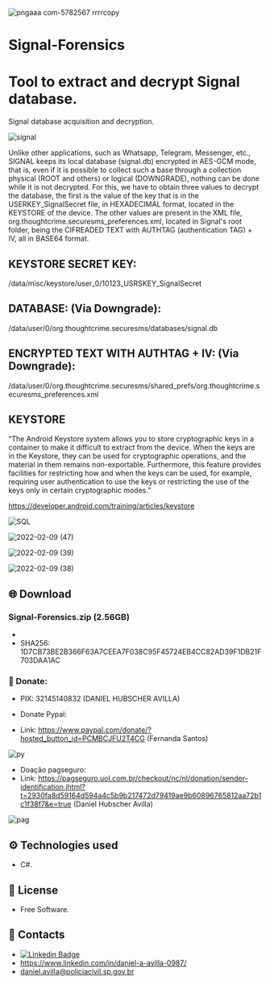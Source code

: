
![pngaaa com-5782567 rrrrcopy](https://user-images.githubusercontent.com/102838167/202285981-e2a0413e-a6b6-4cd0-8952-adbbf66ba7d7.png)

# Signal-Forensics
# Tool to extract and decrypt Signal database.

Signal database acquisition and decryption.

![signal](https://user-images.githubusercontent.com/102838167/202285009-4fdb283b-466c-47ae-9d8f-532d30d52cff.PNG)

Unlike other applications, such as Whatsapp, Telegram, Messenger, etc., SIGNAL keeps its local database (signal.db) encrypted in AES-GCM mode, that is, even if it is possible to collect such a base through a collection physical (ROOT and others) or logical (DOWNGRADE), nothing can be done while it is not decrypted.
For this, we have to obtain three values ​​to decrypt the database, the first is the value of the key that is in the USERKEY_SignalSecret file, in HEXADECIMAL format, located in the KEYSTORE of the device. The other values ​​are present in the XML file, org.thoughtcrime.securesms_preferences.xml, located in Signal's root folder, being the CIFREADED TEXT with AUTHTAG (authentication TAG) + IV, all in BASE64 format.

## KEYSTORE SECRET KEY:
/data/misc/keystore/user_0/10123_USRSKEY_SignalSecret

## DATABASE: (Via Downgrade):
/data/user/0/org.thoughtcrime.securesms/databases/signal.db

## ENCRYPTED TEXT WITH AUTHTAG + IV: (Via Downgrade):
/data/user/0/org.thoughtcrime.securesms/shared_prefs/org.thoughtcrime.securesms_preferences.xml

## KEYSTORE
“The Android Keystore system allows you to store cryptographic keys in a container to make it difficult to extract from the device. When the keys are in the Keystore, they can be used for cryptographic operations, and the material in them remains non-exportable. Furthermore, this feature provides facilities for restricting how and when the keys can be used, for example, requiring user authentication to use the keys or restricting the use of the keys only in certain cryptographic modes.”

https://developer.android.com/training/articles/keystore

![SQL](https://user-images.githubusercontent.com/102838167/202283462-514c167c-a3d7-447a-bede-50bc9322318c.PNG)

![2022-02-09 (47)](https://user-images.githubusercontent.com/102838167/202285590-2faf5171-4dc4-40b3-8fa8-e0df7cf4af68.png)

![2022-02-09 (39)](https://user-images.githubusercontent.com/102838167/202285490-1150c302-58ff-4bcb-98bf-0560c5e1cf8a.png)

![2022-02-09 (38)](https://user-images.githubusercontent.com/102838167/202285394-04e444f5-64f1-46c9-8947-c24ad9783dfa.png)

## 🌐 Download

### Signal-Forensics.zip (2.56GB)
- 
- SHA256: 1D7CB73BE2B366F63A7CEEA7F038C95F45724EB4CC82AD39F1DB21F703DAA1AC

### 🚀 Donate:

- PIX: 32145140832 (DANIEL HUBSCHER AVILLA)

- Donate Pypal:
- Link: https://www.paypal.com/donate/?hosted_button_id=PCMBCJFU2T4CG (Fernanda Santos)

![py](https://user-images.githubusercontent.com/102838167/177612624-86f0eb35-c66c-4edd-9bb5-c813feae2565.PNG)

- Doação pagseguro:
- Link: https://pagseguro.uol.com.br/checkout/nc/nl/donation/sender-identification.jhtml?t=2930fa8d59164d594a4c5b9b217472d79419ae9b60896765812aa72b1c1f38f7&e=true (Daniel Hubscher Avilla)

![pag](https://user-images.githubusercontent.com/102838167/177616982-741c2ba7-9b52-4d6d-911b-3887fc4b433e.PNG)

## ⚙️ Technologies used
- C#.

## 🚀 License
- Free Software.

## 🤖 Contacts
- [![Linkedin Badge](https://img.shields.io/badge/-LinkedIn-blue?style=flat-square&logo=Linkedin&logoColor=white&link=https://www.linkedin.com/in/daniel-a-avilla-0987/)](https://www.linkedin.com/in/daniel-a-avilla-0987/)
- https://www.linkedin.com/in/daniel-a-avilla-0987/
- daniel.avilla@policiacivil.sp.gov.br

